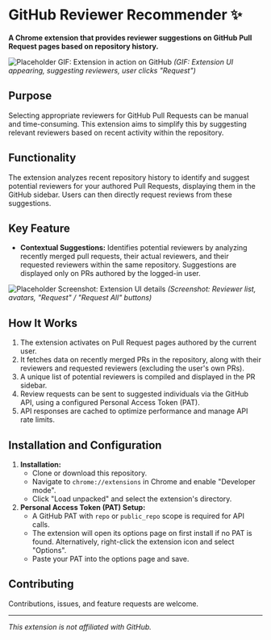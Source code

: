 # GitHub Reviewer Recommender ✨

**A Chrome extension that provides reviewer suggestions on GitHub Pull Request pages based on repository history.**

![Placeholder GIF: Extension in action on GitHub](placeholder_screenshot_1.gif)
_(GIF: Extension UI appearing, suggesting reviewers, user clicks "Request")_

## Purpose

Selecting appropriate reviewers for GitHub Pull Requests can be manual and time-consuming. This extension aims to simplify this by suggesting relevant reviewers based on recent activity within the repository.

## Functionality

The extension analyzes recent repository history to identify and suggest potential reviewers for your authored Pull Requests, displaying them in the GitHub sidebar. Users can then directly request reviews from these suggestions.

## Key Feature

- **Contextual Suggestions:** Identifies potential reviewers by analyzing recently merged pull requests, their actual reviewers, and their requested reviewers within the same repository. Suggestions are displayed only on PRs authored by the logged-in user.

![Placeholder Screenshot: Extension UI details](placeholder_screenshot_2.png)
_(Screenshot: Reviewer list, avatars, "Request" / "Request All" buttons)_

## How It Works

1.  The extension activates on Pull Request pages authored by the current user.
2.  It fetches data on recently merged PRs in the repository, along with their reviewers and requested reviewers (excluding the user's own PRs).
3.  A unique list of potential reviewers is compiled and displayed in the PR sidebar.
4.  Review requests can be sent to suggested individuals via the GitHub API, using a configured Personal Access Token (PAT).
5.  API responses are cached to optimize performance and manage API rate limits.

## Installation and Configuration

1.  **Installation:**
    - Clone or download this repository.
    - Navigate to `chrome://extensions` in Chrome and enable "Developer mode".
    - Click "Load unpacked" and select the extension's directory.
2.  **Personal Access Token (PAT) Setup:**
    - A GitHub PAT with `repo` or `public_repo` scope is required for API calls.
    - The extension will open its options page on first install if no PAT is found. Alternatively, right-click the extension icon and select "Options".
    - Paste your PAT into the options page and save.

## Contributing

Contributions, issues, and feature requests are welcome.

---

_This extension is not affiliated with GitHub._
